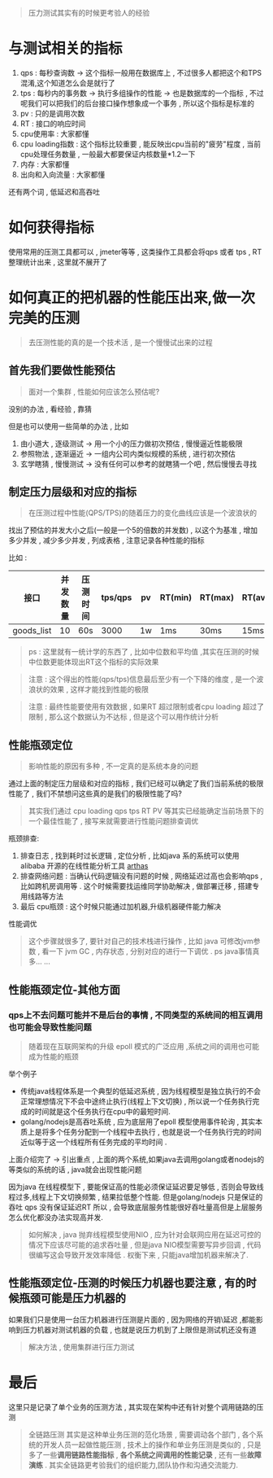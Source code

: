 
> 压力测试其实有的时候更考验人的经验

# 与测试相关的指标

1. qps : 每秒查询数 -> 这个指标一般用在数据库上 , 不过很多人都把这个和TPS混淆,这个知道怎么会是就行了
2. tps : 每秒内的事务数 -> 执行多组操作的性能 -> 也是数据库的一个指标 , 不过呢我们可以把我们的后台接口操作想象成一个事务 , 所以这个指标是标准的
3. pv : 只的是调用次数
4. RT : 接口的响应时间
5. cpu使用率 : 大家都懂
6. cpu loading指数 : 这个指标比较重要 , 能反映出cpu当前的"疲劳"程度 , 当前cpu处理任务数量 , 一般最大都要保证内核数量*1.2一下
7. 内存 : 大家都懂
8. 出向和入向流量 : 大家都懂

还有两个词 , 低延迟和高吞吐

# 如何获得指标

使用常用的压测工具都可以 , jmeter等等 , 这类操作工具都会将qps 或者 tps , RT 整理统计出来 , 这里就不展开了

# 如何真正的把机器的性能压出来,做一次完美的压测

> 去压测性能的真的是一个技术活 , 是一个慢慢试出来的过程

## 首先我们要做性能预估

> 面对一个集群 , 性能如何应该怎么预估呢?

没别的办法 , 看经验 , 靠猜 

但是也可以使用一些简单的办法 , 比如

1. 由小道大 , 逐级测试 -> 用一个小的压力做初次预估 , 慢慢逼近性能极限
2. 参照物法 , 逐渐逼近 -> 一组内公司内类似规模的系统 , 进行初次预估
3. 玄学瞎猜 , 慢慢测试 -> 没有任何可以参考的就瞎猜一个吧 , 然后慢慢去寻找

## 制定压力层级和对应的指标

> 在压测过程中性能(QPS/TPS)的随着压力的变化曲线应该是一个波浪状的 

找出了预估的并发大小之后(一般是一个5的倍数的并发数) , 以这个为基准 , 增加多少并发 , 减少多少并发 , 列成表格 , 注意记录各种性能的指标

比如 : 

接口|并发数量|压测时间|tps/qps|pv|RT(min)|RT(max)|RT(average)|RT(median) | cpu loading | cpu 使用率
----|------|-------|-------|---|------|-------|------------|--------- | ------------|------------
goods_list|10    |60s    | 3000  |1w |1ms   |30ms   | 15ms       |20ms | 6         | 100%       

> ps : 这里就有一统计学的东西了 , 比如中位数和平均值 ,其实在压测的时候中位数更能体现出RT这个指标的实际效果

> 注意 : 这个得出的性能(qps/tps)信息最后至少有一个下降的维度 , 是一个波浪状的效果 ,  这样才能找到性能的极限

> 注意 : 最终性能要使用有效数据 ,  如果RT 超过限制或者cpu loading 超过了限制 , 那么这个数据认为不达标 , 但是这个可以用作统计分析

## 性能瓶颈定位

> 影响性能的原因有多种 , 不一定真的是系统本身的问题

通过上面的制定压力层级和对应的指标 , 我们已经可以确定了我们当前系统的极限性能了 , 我们不禁想问这些真的是我们的极限性能了吗?

> 其实我们通过 cpu loading qps tps RT PV 等其实已经能确定当前场景下的一个最佳性能了 , 接写来就需要进行性能问题排查调优

瓶颈排查:

1. 排查日志 , 找到耗时过长逻辑 , 定位分析 , 比如java 系的系统可以使用 alibaba 开源的在线性能分析工具 [arthas](https://alibaba.github.io/arthas/index.html)
2. 排查网络问题 : 当确认代码逻辑没有问题的时候 , 网络延迟过高也会影响qps , 比如跨机房调用等 . 这个时候需要找运维同学协助解决 , 做部署迁移 ,  搭建专用线路等方法
3. 最后 cpu瓶颈 : 这个时候只能通过加机器,升级机器硬件能力解决

性能调优

> 这个步骤就很多了, 要针对自己的技术栈进行操作  ,  比如 java 可修改jvm参数 , 看一下 jvm GC , 内存状态 , 分别对应的进行一下调优 . ps java事情真多... ...

## 性能瓶颈定位-其他方面 

### qps上不去问题可能并不是后台的事情 , 不同类型的系统间的相互调用也可能会导致性能问题

> 随着现在互联网架构的升级 epoll 模式的广泛应用 ,系统之间的调用也可能成为性能的瓶颈

举个例子

- 传统java线程体系是一个典型的低延迟系统 , 因为线程模型是独立执行的不会正常理想情况下不会中途终止执行(线程上下文切换) , 所以说一个任务执行完成的时间就是这个任务执行在cpu中的最短时间.
- golang/nodejs是高吞吐系统 , 应为底层用了epoll 模型使用事件轮询 , 其实本质上是将多个任务分配到一个线程中去执行 , 也就是说一个任务执行完的时间近似等于这一个线程所有任务完成的平均时间 . 

上面介绍完了 -> 引出重点 , 上面的两个系统,如果java去调用golang或者nodejs的等类似的系统的话 , java就会出现性能问题

因为java 在线程模型下 , 要能保证高的性能必须保证延迟要足够低 , 否则会导致线程过多,线程上下文切换频繁 , 结果拉低整个性能. 但是golang/nodejs 只是保证的吞吐 qps 没有保证延迟RT 所以 , 会导致底层服务性能很好吞吐量高但是上层服务怎么优化都没办法实现高并发.

> 如何解决 , java 抛弃线程模型使用NIO , 应为针对会联网应用在延迟可控的情况下应该尽可能的追求吞吐量 , 但是java NIO模型需要写异步回调 , 代码很编写这会导致开发效率降低 . 权衡下来 , 只能java增加机器来解决了.

## 性能瓶颈定位-压测的时候压力机器也要注意 , 有的时候瓶颈可能是压力机器的

如果我们只是使用一台压力机器进行压测是片面的 , 因为网络的开销\延迟 ,都能影响到压力机器对测试机器的负载 , 也就是说压力机到了上限但是测试机还没有道

> 解决方法 , 使用集群进行压力测试

# 最后

这里只是记录了单个业务的压测方法 , 其实现在架构中还有针对整个调用链路的压测

> 全链路压测 其实是这种单业务压测的范化场景 , 需要调动各个部门 , 各个系统的开发人员一起做性能压测 , 技术上的操作和单业务压测是类似的 , 只是多了一些**调用链路性能指标** , **各个系统之间调用的性能记录** , 还有一些**故障演练** .   其实全链路更考验我们的组织能力,团队协作和沟通交流能力.